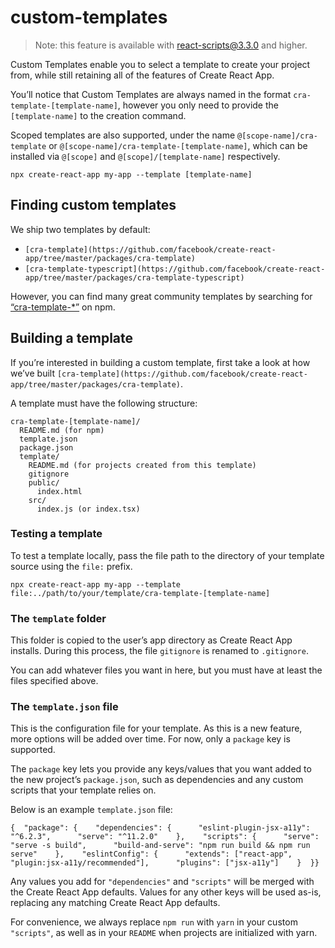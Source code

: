 # custom-templates

> Note: this feature is available with react-scripts@3.3.0 and higher.

Custom Templates enable you to select a template to create your project from, while still retaining all of the features of Create React App.

You’ll notice that Custom Templates are always named in the format `cra-template-[template-name]`, however you only need to provide the `[template-name]` to the creation command.

Scoped templates are also supported, under the name `@[scope-name]/cra-template` or `@[scope-name]/cra-template-[template-name]`, which can be installed via `@[scope]` and `@[scope]/[template-name]` respectively.

```
npx create-react-app my-app --template [template-name]
```

## Finding custom templates

We ship two templates by default:

- `[cra-template](https://github.com/facebook/create-react-app/tree/master/packages/cra-template)`
- `[cra-template-typescript](https://github.com/facebook/create-react-app/tree/master/packages/cra-template-typescript)`

However, you can find many great community templates by searching for [“cra-template-\*”](https://www.npmjs.com/search?q=cra-template-*) on npm.

## Building a template

If you’re interested in building a custom template, first take a look at how we’ve built `[cra-template](https://github.com/facebook/create-react-app/tree/master/packages/cra-template)`.

A template must have the following structure:

```
cra-template-[template-name]/
  README.md (for npm)
  template.json
  package.json
  template/
    README.md (for projects created from this template)
    gitignore
    public/
      index.html
    src/
      index.js (or index.tsx)
```

### Testing a template

To test a template locally, pass the file path to the directory of your template source using the `file:` prefix.

```
npx create-react-app my-app --template file:../path/to/your/template/cra-template-[template-name]
```

### The `template` folder

This folder is copied to the user’s app directory as Create React App installs. During this process, the file `gitignore` is renamed to `.gitignore`.

You can add whatever files you want in here, but you must have at least the files specified above.

### The `template.json` file

This is the configuration file for your template. As this is a new feature, more options will be added over time. For now, only a `package` key is supported.

The `package` key lets you provide any keys/values that you want added to the new project’s `package.json`, such as dependencies and any custom scripts that your template relies on.

Below is an example `template.json` file:

```
{  "package": {    "dependencies": {      "eslint-plugin-jsx-a11y": "^6.2.3",      "serve": "^11.2.0"    },    "scripts": {      "serve": "serve -s build",      "build-and-serve": "npm run build && npm run serve"    },    "eslintConfig": {      "extends": ["react-app", "plugin:jsx-a11y/recommended"],      "plugins": ["jsx-a11y"]    }  }}
```

Any values you add for `"dependencies"` and `"scripts"` will be merged with the Create React App defaults. Values for any other keys will be used as-is, replacing any matching Create React App defaults.

For convenience, we always replace `npm run` with `yarn` in your custom `"scripts"`, as well as in your `README` when projects are initialized with yarn.
